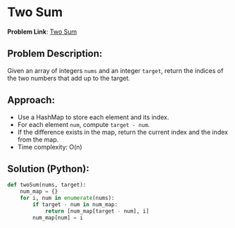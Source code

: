 # Two Sum

**Problem Link**: [Two Sum](https://leetcode.com/problems/two-sum)

## Problem Description:
Given an array of integers `nums` and an integer `target`, return the indices of the two numbers that add up to the target.

## Approach:
- Use a HashMap to store each element and its index.
- For each element `num`, compute `target - num`.
- If the difference exists in the map, return the current index and the index from the map.
- Time complexity: O(n)

## Solution (Python):
```python
def twoSum(nums, target):
    num_map = {}
    for i, num in enumerate(nums):
        if target - num in num_map:
            return [num_map[target - num], i]
        num_map[num] = i
